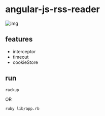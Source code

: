 angular-js-rss-reader
=====================

![img](https://raw.github.com/jamesmoriarty/angular-js-rss-reader/master/doc/screenshot-01.png)

features
--------

- interceptor
- timeout
- cookieStore

run
---

```bash
rackup
```

OR

```bash
ruby lib/app.rb
```


